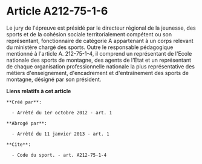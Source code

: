 # Article A212-75-1-6

Le jury de l'épreuve est présidé par le directeur régional de la jeunesse, des sports et de la cohésion sociale
territorialement compétent ou son représentant, fonctionnaire de catégorie A appartenant à un corps relevant du ministère
chargé des sports. Outre le responsable pédagogique mentionné à l'article A. 212-75-1-4, il comprend un représentant de
l'Ecole nationale des sports de montagne, des agents de l'Etat et un représentant de chaque organisation professionnelle
nationale la plus représentative des métiers d'enseignement, d'encadrement et d'entraînement des sports de montagne, désigné
par son président.

**Liens relatifs à cet article**

	**Créé par**:

	  - Arrêté du 1er octobre 2012 - art. 1

	**Abrogé par**:

	  - Arrêté du 11 janvier 2013 - art. 1

	**Cite**:

	  - Code du sport. - art. A212-75-1-4
